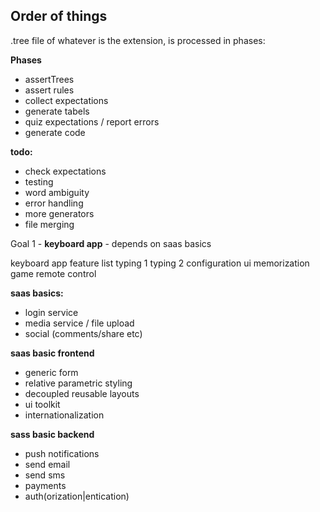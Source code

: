 ## Order of things

.tree file of whatever is the extension, is processed in phases:

**Phases**
* assertTrees
* assert rules
* collect expectations
* generate tabels
* quiz expectations / report errors
* generate code


**todo:**

* check expectations
* testing
* word ambiguity
* error handling
* more generators
* file merging

Goal 1  - **keyboard app** - depends on saas basics

keyboard app feature list
typing 1
typing 2
configuration ui
memorization game
remote control

**saas basics:**
* login service
* media service / file upload
* social (comments/share etc)

**saas basic frontend**
* generic form
* relative parametric styling
* decoupled reusable layouts
* ui toolkit
* internationalization

**sass basic backend**
* push notifications
* send email
* send sms
* payments
* auth(orization|entication)